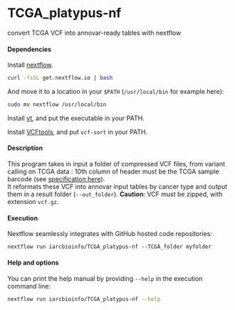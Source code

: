 # TCGA_platypus-nf
convert TCGA VCF into annovar-ready tables with nextflow

#### Dependencies

Install [nextflow](http://www.nextflow.io/).

```bash
curl -fsSL get.nextflow.io | bash
```
And move it to a location in your `$PATH` (`/usr/local/bin` for example here):
```bash
sudo mv nextflow /usr/local/bin
```  

Install [vt](https://genome.sph.umich.edu/wiki/Vt#Installation), and put the executable in your PATH.  

Install [VCFtools](https://github.com/vcftools/vcftools.), and put `vcf-sort` in your PATH.

#### Description

This program takes in input a folder of compressed VCF files, from variant calling on TCGA data : 10th column of header must be the TCGA sample barcode (see [specification here](https://wiki.nci.nih.gov/display/TCGA/TCGA+barcode)).  
It reformats these VCF into annovar input tables by cancer type and output them in a result folder (`--out_folder`).
__Caution__: VCF must be zipped, with extension `vcf.gz`.  

#### Execution
Nextflow seamlessly integrates with GitHub hosted code repositories:

`nextflow run iarcbioinfo/TCGA_platypus-nf --TCGA_folder myfolder`

#### Help and options
You can print the help manual by providing `--help` in the execution command line:
```bash
nextflow run iarcbioinfo/TCGA_platypus-nf --help
```
